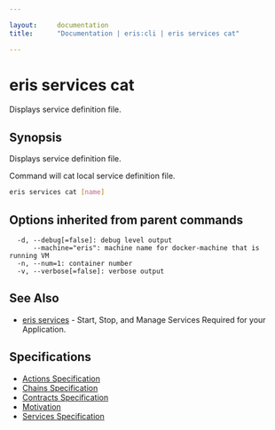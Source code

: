 ```yaml
---

layout:     documentation
title:      "Documentation | eris:cli | eris services cat"

---
```


# eris services cat

Displays service definition file.

## Synopsis

Displays service definition file.

Command will cat local service definition file.

```bash
eris services cat [name]
```

## Options inherited from parent commands

```
  -d, --debug[=false]: debug level output
      --machine="eris": machine name for docker-machine that is running VM
  -n, --num=1: container number
  -v, --verbose[=false]: verbose output
```

## See Also

* [eris services](https://docs.erisindustries.com/documentation/eris-cli/0.10.3/eris_services/)	 - Start, Stop, and Manage Services Required for your Application.

## Specifications

* [Actions Specification](https://docs.erisindustries.com/documentation/eris-cli/0.10.3/actions_specification/)
* [Chains Specification](https://docs.erisindustries.com/documentation/eris-cli/0.10.3/chains_specification/)
* [Contracts Specification](https://docs.erisindustries.com/documentation/eris-cli/0.10.3/contracts_specification/)
* [Motivation](https://docs.erisindustries.com/documentation/eris-cli/0.10.3/motivation/)
* [Services Specification](https://docs.erisindustries.com/documentation/eris-cli/0.10.3/services_specification/)

